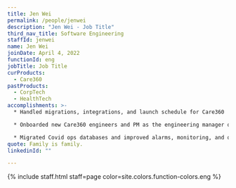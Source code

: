 ```yaml
---
title: Jen Wei
permalink: /people/jenwei
description: "Jen Wei - Job Title"
third_nav_title: Software Engineering
staffId: jenwei
name: Jen Wei
joinDate: April 4, 2022
functionId: eng
jobTitle: Job Title
curProducts:
  - Care360
pastProducts:
  - CorpTech
  - HealthTech
accomplishments: >-
  * Handled migrations, integrations, and launch schedule for Care360

  * Onboarded new Care360 engineers and PM as the engineering manager of the team

  * Migrated Covid ops databases and improved alarms, monitoring, and query performance for Covid operations
quote: Family is family.
linkedinId: ""

---
```


{% include staff.html staff=page color=site.colors.function-colors.eng %}

